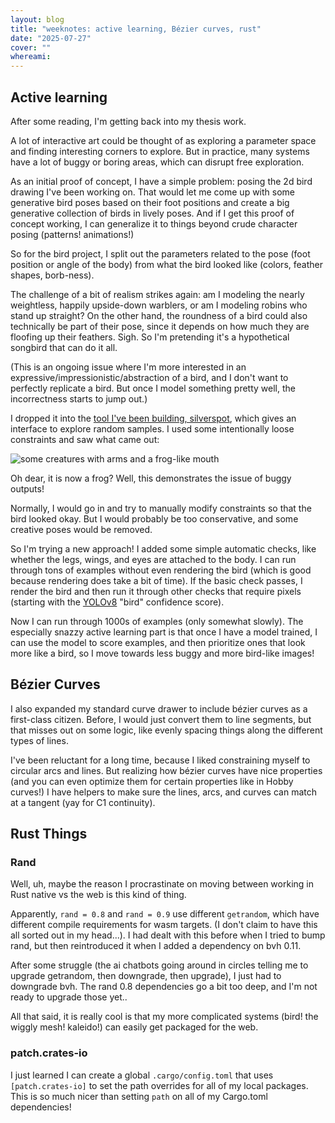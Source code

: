 ```yaml
---
layout: blog
title: "weeknotes: active learning, Bézier curves, rust"
date: "2025-07-27"
cover: ""
whereami:
---
```


## Active learning

After some reading, I'm getting back into my thesis work.

A lot of interactive art could be thought of as exploring a parameter space and finding interesting corners to explore. But in practice, many systems have a lot of buggy or boring areas, which can disrupt free exploration.

As an initial proof of concept, I have a simple problem: posing the 2d bird drawing I've been working on. That would let me come up with some generative bird poses based on their foot positions and create a big generative collection of birds in lively poses. And if I get this proof of concept working, I can generalize it to things beyond crude character posing (patterns! animations!)

So for the bird project, I split out the parameters related to the pose (foot position or angle of the body) from what the bird looked like (colors, feather shapes, borb-ness).

The challenge of a bit of realism strikes again: am I modeling the nearly weightless, happily upside-down warblers, or am I modeling robins who stand up straight? On the other hand, the roundness of a bird could also technically be part of their pose, since it depends on how much they are floofing up their feathers. Sigh. So I'm pretending it's a hypothetical songbird that can do it all.

(This is an ongoing issue where I'm more interested in an expressive/impressionistic/abstraction of a bird, and I don't want to perfectly replicate a bird. But once I model something pretty well, the incorrectness starts to jump out.)


I dropped it into the [tool I've been building, silverspot](https://www.media.mit.edu/projects/silverspot-parameter-space/overview/), which gives an interface to explore random samples. I used some intentionally loose constraints and saw what came out:

<img class="floatmedimage" src="/assets/imgs/imgs/20250728_frog.png" alt="some creatures with arms and a frog-like mouth">

Oh dear, it is now a frog? Well, this demonstrates the issue of buggy outputs!

Normally, I would go in and try to manually modify constraints so that the bird looked okay. But I would probably be too conservative, and some creative poses would be removed.

So I'm trying a new approach! I added some simple automatic checks, like whether the legs, wings, and eyes are attached to the body. I can run through tons of examples without even rendering the bird (which is good because rendering does take a bit of time). If the basic check passes, I render the bird and then run it through other checks that require pixels (starting with the [YOLOv8](https://docs.ultralytics.com/models/yolov8/) "bird" confidence score).

Now I can run through 1000s of examples (only somewhat slowly). The especially snazzy active learning part is that once I have a model trained, I can use the model to score examples, and then prioritize ones that look more like a bird, so I move towards less buggy and more bird-like images!



## Bézier Curves

I also expanded my standard curve drawer to include bézier curves as a first-class citizen. Before, I would just convert them to line segments, but that misses out on some logic, like evenly spacing things along the different types of lines.

I've been reluctant for a long time, because I liked constraining myself to circular arcs and lines. But realizing how bézier curves have nice properties (and you can even optimize them for certain properties like in Hobby curves!) I have helpers to make sure the lines, arcs, and curves can match at a tangent (yay for C1 continuity).


## Rust Things

### Rand

Well, uh, maybe the reason I procrastinate on moving between working in Rust native vs the web is this kind of thing.

Apparently, `rand = 0.8` and `rand = 0.9` use different `getrandom`, which have different compile requirements for wasm targets. (I don't claim to have this all sorted out in my head...). I had dealt with this before when I tried to bump rand, but then reintroduced it when I added a dependency on bvh 0.11.

After some struggle (the ai chatbots going around in circles telling me to upgrade getrandom, then downgrade, then upgrade), I just had to downgrade bvh. The rand 0.8 dependencies go a bit too deep, and I'm not ready to upgrade those yet..

All that said, it is really cool is that my more complicated systems (bird! the wiggly mesh! kaleido!) can easily get packaged for the web.

### patch.crates-io

I just learned I can create a global `.cargo/config.toml` that uses `[patch.crates-io]` to set the path overrides for all of my local packages. This is so much nicer than setting `path` on all of my Cargo.toml dependencies!


